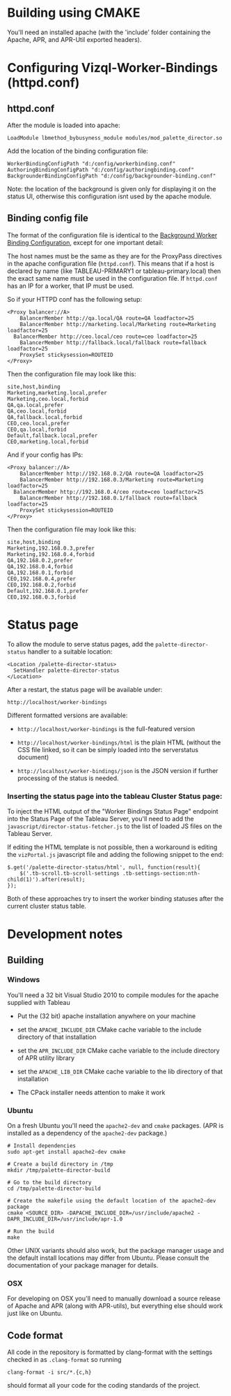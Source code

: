 # Building using CMAKE

You'll need an installed apache (with the 'include' folder containing the Apache, APR, and APR-Util
exported headers).


# Configuring Vizql-Worker-Bindings (httpd.conf)


## httpd.conf

After the module is loaded into apache:

```
LoadModule lbmethod_bybusyness_module modules/mod_palette_director.so
```

Add the location of the binding configuration file:

```
WorkerBindingConfigPath "d:/config/workerbinding.conf"
AuthoringBindingConfigPath "d:/config/authoringbinding.conf"
BackgrounderBindingConfigPath "d:/config/backgrounder-binding.conf"
```

Note: the location of the background is given only for displaying it
on the status UI, otherwise this configuration isnt used by the apache
module.

## Binding config file

The format of the configuration file is identical to the [Background Worker Binding Configuration](https://github.com/brilliant-data/Palette-Director/blob/master/doc/installer/WORKER_BINDING_INSTALL.md), except for one important detail:

The host names must be the same as they are for the ProxyPass directives in the apache configuration file (`httpd.conf`). This means that if a host is declared by name (like TABLEAU-PRIMARY1 or tableau-primary.local) then the exact same name must be used in the configuration file. If `httpd.conf` has an IP for a worker, that IP must be used.

So if your HTTPD conf has the following setup:

```
<Proxy balancer://A>
	BalancerMember http://qa.local/QA route=QA loadfactor=25
	BalancerMember http://marketing.local/Marketing route=Marketing loadfactor=25
  BalancerMember http://ceo.local/ceo route=ceo loadfactor=25
	BalancerMember http://fallback.local/fallback route=fallback loadfactor=25
	ProxySet stickysession=ROUTEID
</Proxy>
```

Then the configuration file may look like this:

```csv
site,host,binding
Marketing,marketing.local,prefer
Marketing,ceo.local,forbid
QA,qa.local,prefer
QA,ceo.local,forbid
QA,fallback.local,forbid
CEO,ceo.local,prefer
CEO,qa.local,forbid
Default,fallback.local,prefer
CEO,marketing.local,forbid
```

And if your config has IPs:

```
<Proxy balancer://A>
	BalancerMember http://192.168.0.2/QA route=QA loadfactor=25
	BalancerMember http://192.168.0.3/Marketing route=Marketing loadfactor=25
  BalancerMember http://192.168.0.4/ceo route=ceo loadfactor=25
	BalancerMember http://192.168.0.1/fallback route=fallback loadfactor=25
	ProxySet stickysession=ROUTEID
</Proxy>
```

Then the configuration file may look like this:

```csv
site,host,binding
Marketing,192.168.0.3,prefer
Marketing,192.168.0.4,forbid
QA,192.168.0.2,prefer
QA,192.168.0.4,forbid
QA,192.168.0.1,forbid
CEO,192.168.0.4,prefer
CEO,192.168.0.2,forbid
Default,192.168.0.1,prefer
CEO,192.168.0.3,forbid
```



# Status page

To allow the module to serve status pages, add the
`palette-director-status` handler to a suitable
location:

```
<Location /palette-director-status>
  SetHandler palette-director-status
</Location>
```

After a restart, the status page will be available under:

`http://localhost/worker-bindings`

Different formatted versions are available:

* `http://localhost/worker-bindings` is the full-featured version

* `http://localhost/worker-bindings/html` is the plain HTML (without the
  CSS file linked, so it can be simply loaded into the serverstatus
  document)

* `http://localhost/worker-bindings/json` is the JSON version if further
  processing of the status is needed.


### Inserting the status page into the tableau Cluster Status page:

To inject the HTML output of the "Worker Bindings Status Page" endpoint into
the Status Page of the Tableau Server, you'll need to add the
`javascript/director-status-fetcher.js` to the list of loaded JS files on the
Tableau Server.


If editing the HTML template is not possible, then a workaround is editing the
`vizPortal.js` javascript file and adding the following snippet to the end:

```
$.get('/palette-director-status/html', null, function(result){
    $('.tb-scroll.tb-scroll-settings .tb-settings-section:nth-child(1)').after(result);
});
```

Both of these approaches try to insert the worker binding statuses after the current
cluster status table.


# Development notes

## Building

### Windows

You'll need a 32 bit Visual Studio 2010 to compile modules for the apache supplied with Tableau

* Put the (32 bit) apache installation anywhere on your machine
* set the `APACHE_INCLUDE_DIR` CMake cache variable to the include directory of that installation
* set the `APR_INCLUDE_DIR` CMake cache variable to the include directory of APR utility library
* set the `APACHE_LIB_DIR` CMake cache variable to the lib directory of that installation

* The CPack installer needs attention to make it work


### Ubuntu

On a fresh Ubuntu you'll need the `apache2-dev` and `cmake` packages. (APR is
installed as a dependency of the `apache2-dev` package.)

```
# Install dependencies
sudo apt-get install apache2-dev cmake

# Create a build directory in /tmp
mkdir /tmp/palette-director-build

# Go to the build directory
cd /tmp/palette-director-build

# Create the makefile using the default location of the apache2-dev package
cmake <SOURCE_DIR> -DAPACHE_INCLUDE_DIR=/usr/include/apache2 -DAPR_INCLUDE_DIR=/usr/include/apr-1.0

# Run the build
make
```

Other UNIX variants should also work, but the package manager usage and the
default install locations may differ from Ubuntu. Please consult the
documentation of your package manager for details.


### OSX

For developing on OSX you'll need to manually download a source release of
Apache and APR (along with APR-utils), but everything else should work just
like on Ubuntu.


## Code format

All code in the repository is formatted by clang-format with the settings
checked in as `.clang-format` so running

```clang-format -i src/*.{c,h}```

should format all your code for the coding standards of the project.

